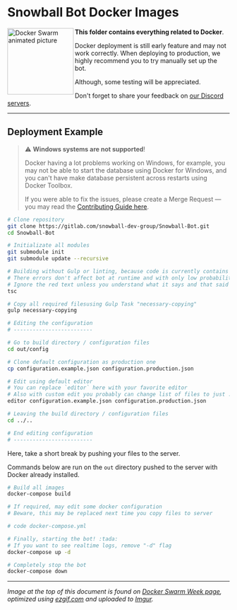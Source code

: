 # Snowball Bot Docker Images

<img align="left" width="150" src="https://i.imgur.com/FDSiq6L.gif" alt="Docker Swarm animated picture"/>

**This folder contains everything related to Docker**.

Docker deployment is still early feature and may not work correctly. When deploying to production, we highly recommend you to try manually set up the bot.

Although, some testing will be appreciated.

Don't forget to share your feedback on [our Discord servers](/README.md#discord-servers).

---

## Deployment Example

> ⚠ **Windows systems are not supported**!
>
> Docker having a lot problems working on Windows, for example,
> you may not be able to start the database using Docker for Windows,
> and you can't have make database persistent across restarts using
> Docker Toolbox.
>
> If you were able to fix the issues, please create a Merge Request —
> you may read the [Contributing Guide here](/CONTRIBUTING.md).

```bash
# Clone repository
git clone https://gitlab.com/snowball-dev-group/Snowball-Bot.git
cd Snowball-Bot

# Initializate all modules
git submodule init
git submodule update --recursive

# Building without Gulp or linting, because code is currently contains some type-related errors
# There errors don't affect bot at runtime and with only low probability may cause errors
# Ignore the red text unless you understand what it says and that said is something important
tsc

# Copy all required filesusing Gulp Task "necessary-copying"
gulp necessary-copying

# Editing the configuration
# -------------------------

# Go to build directory / configuration files
cd out/config

# Clone default configuration as production one
cp configuration.example.json configuration.production.json

# Edit using default editor
# You can replace `editor` here with your favorite editor
# Also with custom edit you probably can change list of files to just . (dot) to open workspace
editor configuration.example.json configuration.production.json

# Leaving the build directory / configuration files
cd ../..

# End editing configuration
# -------------------------


```

Here, take a short break by pushing your files to the server.

Commands below are run on the `out` directory pushed to the server with Docker already installed.

```bash
# Build all images
docker-compose build

# If required, may edit some docker configuration
# Beware, this may be replaced next time you copy files to server

# code docker-compose.yml

# Finally, starting the bot! :tada:
# If you want to see realtime logs, remove "-d" flag
docker-compose up -d

# Completely stop the bot
docker-compose down
```

---

*Image at the top of this document is found on [Docker Swarm Week page](https://goto.docker.com/swarm-week.html), optimized using [ezgif.com](https://ezgif.com/) and uploaded to [Imgur](https://imgur.com/).*
